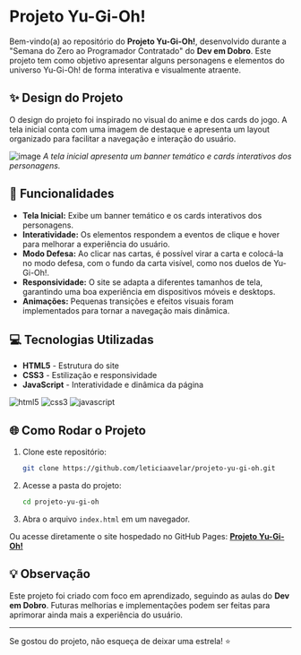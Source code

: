 # Projeto Yu-Gi-Oh!

Bem-vindo(a) ao repositório do **Projeto Yu-Gi-Oh!**, desenvolvido durante a "Semana do Zero ao Programador Contratado" do **Dev em Dobro**. Este projeto tem como objetivo apresentar alguns personagens e elementos do universo Yu-Gi-Oh! de forma interativa e visualmente atraente.

## ✨ Design do Projeto

O design do projeto foi inspirado no visual do anime e dos cards do jogo. A tela inicial conta com uma imagem de destaque e apresenta um layout organizado para facilitar a navegação e interação do usuário.

![image](![image](https://github.com/user-attachments/assets/d826f3df-faec-4bd5-98bf-38fe02d1b336)
)
 *A tela inicial apresenta um banner temático e cards interativos dos personagens.*

## 🔧 Funcionalidades

- **Tela Inicial:** Exibe um banner temático e os cards interativos dos personagens.
- **Interatividade:** Os elementos respondem a eventos de clique e hover para melhorar a experiência do usuário.
- **Modo Defesa:** Ao clicar nas cartas, é possível virar a carta e colocá-la no modo defesa, com o fundo da carta visível, como nos duelos de Yu-Gi-Oh!.
- **Responsividade:** O site se adapta a diferentes tamanhos de tela, garantindo uma boa experiência em dispositivos móveis e desktops.
- **Animações:** Pequenas transições e efeitos visuais foram implementados para tornar a navegação mais dinâmica.

## 💻 Tecnologias Utilizadas

- **HTML5** - Estrutura do site
- **CSS3** - Estilização e responsividade
- **JavaScript** - Interatividade e dinâmica da página

 ![html5](https://img.shields.io/badge/HTML5-E34F26?style=for-the-badge&logo=html5&logoColor=white) ![css3](https://img.shields.io/badge/css3-1572B6?style=for-the-badge&logo=css3&logoColor=white) ![javascript](https://img.shields.io/badge/Javascript-F7DF1E?style=for-the-badge&logo=javascript&logoColor=black)

## 🌐 Como Rodar o Projeto

1. Clone este repositório:

   ```bash
   git clone https://github.com/leticiaavelar/projeto-yu-gi-oh.git
   ```

2. Acesse a pasta do projeto:

   ```bash
   cd projeto-yu-gi-oh
   ```

3. Abra o arquivo `index.html` em um navegador.

Ou acesse diretamente o site hospedado no GitHub Pages:
 [**Projeto Yu-Gi-Oh!**](https://leticiaavelar.github.io/projeto-yu-gi-oh/)

## 💡 Observação

Este projeto foi criado com foco em aprendizado, seguindo as aulas do **Dev em Dobro**. Futuras melhorias e implementações podem ser feitas para aprimorar ainda mais a experiência do usuário.

------

Se gostou do projeto, não esqueça de deixar uma estrela! ⭐
